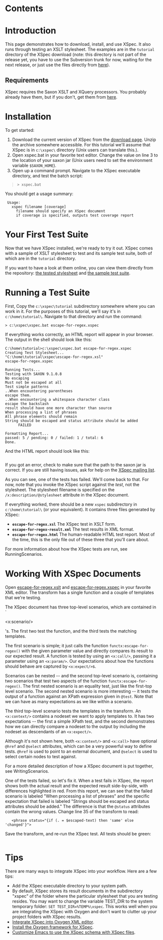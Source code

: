 # Contents #



# Introduction #
This page demonstrates how to download, install, and use XSpec.  It also runs through testing an XSLT stylesheet.  The examples are in the `tutorial` directory of the XSpec download (note: this directory is not part of the release yet, you have to use the Subversion trunk for now, waiting for the next release, or just use the files directly from [here](http://code.google.com/p/xspec/source/browse/trunk/tutorial)).

## Requirements ##
XSpec requires the Saxon XSLT and XQuery processors.  You probably already have them, but if you don't, get them from [here](http://saxon.sourceforge.net/).

# Installation #
To get started:

  1. Download the current version of XSpec from the [download page](http://code.google.com/p/xspec/downloads/list).  Unzip the archive somewhere accessible.  For this tutorial we'll assume that XSpec is in `c:\xspec\` directory (Unix users can translate this.).
  1. Open xspec.bat in your favorite text editor.  Change the value on line 3 to the location of your saxon jar (Unix users need to set the environment variable `$SAXON_HOME`).
  1. Open up a command prompt.  Navigate to the XSpec executable directory, and test the batch script:
> ` > xspec.bat `

You should get a usage summary:

```
 Usage:
   xspec filename [coverage]
     filename should specify an XSpec document
     if coverage is specified, outputs test coverage report
```

# Your First Test Suite #

Now that we have XSpec installed, we're ready to try it out.
XSpec comes with a sample of XSLT stylesheet to test and its
sample test suite, both of which are in the `tutorial` directory.

If you want to have a look at them online, you can view them
directly from the repository:
[the tested stylesheet](http://code.google.com/p/xspec/source/browse/trunk/tutorial/escape-for-regex.xslt) and
[the sample test suite](http://code.google.com/p/xspec/source/browse/trunk/tutorial/escape-for-regex.xspec).

# Running a Test Suite #

First, Copy the `c:\xspec\tutorial` subdirectory somewhere where you can work in it.  For the purposes of this tutorial, we'll say it's in `c:\home\tutorial\`.  Navigate to that directory and run the command:

```
> c:\xspec\xspec.bat escape-for-regex.xspec
```

If everything works correctly, an HTML report will appear in your browser.  The output in the shell should look like this:

```
C:\home\tutorial>c:\xspec\xspec.bat escape-for-regex.xspec
Creating Test Stylesheet...
"C:\home\tutorial\xspec\escape-for-regex.xsl"
escape-for-regex.xspec

Running Tests...
Testing with SAXON 9.1.0.8
No escaping
Must not be escaped at all
Test simple patterns
..When encountering parentheses
escape them.
..When encountering a whitespace character class
escape the backslash
result should have one more character than source
When processing a list of phrases
All phrase elements should remain
String should be escaped and status attribute should be added
      FAILED

Formatting Report...
passed: 5 / pending: 0 / failed: 1 / total: 6
Done.
```

And the HTML report should look like this:

> ![![](http://xspec.googlecode.com/svn/images/xsltreport-small.png)](http://xspec.googlecode.com/svn/images/xsltreport.png)

If you got an error, check to make sure that the path to the saxon jar is correct.  If you are still having issues, ask for help on the [XSpec mailing list](http://groups.google.com/group/xspec-users).

As you can see, one of the tests has failed.  We'll come back to that.  For now, note that you invoke the XSpec script against the _test_, not the stylesheet.  The stylesheet filename is specified on the `/x:description/@stylesheet` attribute in the XSpec document.

If everything worked, there should be a new `xspec` subdirectory in `c:\home\tutorial\` (or your equivalent).  It contains three files generated by XSpec:

  * **`escape-for-regex.xsl`**  The XSpec test in XSLT form.
  * **`escape-for-regex-result.xml`**  The test results in XML format.
  * **`escape-for-regex.html`**  The human-readable HTML test report.  Most of the time, this is the only file out of these three that you'll care about.

For more information about how the XSpec tests are run, see RunningScenarios.

# Working With XSpec Documents #

Open [escape-for-regex.xslt](http://code.google.com/p/xspec/source/browse/trunk/tutorial/escape-for-regex.xslt) and [escape-for-regex.xspec](http://code.google.com/p/xspec/source/browse/trunk/tutorial/escape-for-regex.xspec) in your favorite XML editor.  The transform has a single function and a couple of templates that we're testing.

The XSpec document has three top-level scenarios, which are contained in `

&lt;x:scenario/&gt;

's.  The first two test the function, and the third tests the matching templates.

The first scenario is simple; it just calls the function `functx:escape-for-regex()` with the given parameter value and directly compares its result to our expected result.  A function is tested by using an `<x:call/>`, passing it a parameter using an `<x:param/>`.  Our expectations about how the functions should behave are captured by `<x:expect/>`s.

Scenarios can be nested -- and the second top-level scenario is, containing two scenarios that test two aspects of the function `functx:escape-for-regex()`.  The first nested scenario is an equality test, just like the first-top level scenario.  The second nested scenario is more interesting -- it tests the output of a function against an XPath expression given in `@test`.  Note that we can have as many expectations as we like within a scenario.

The third top-level scenario tests the templates in the transform.  An `<x:context/>` contains a nodeset we want to apply templates to.  It has two expectations -- the first a simple XPath test, and the second demonstrates how we can directly compare a nodeset to the output by including the nodeset as descendants of an `<x:expect/>`.

Although it's not shown here, both `<x:context/>` and `<x:call>` have optional `@href` and `@select` attributes, which can be a very powerful way to define tests.  `@href` is used to point to an external document, and `@select` is used to select certain nodes to test against.

For a more detailed description of how a XSpec document is put together, see WritingScenarios.

One of the tests failed, so let's fix it.  When a test fails in XSpec, the report shows both the actual result and the expected result side-by-side, with differences highlighted in red.  From this report, we can see that the failed scenario is labeled "When processing a list of phrases" and the specific expectation that failed is labeled "Strings should be escaped and status attributes should be added."  The difference is that the `@status` attributes contain the wrong values.  Change line 35 of the transform to read:

```
   <phrase status="{if (. = $escaped-text) then 'same' else 'changed'}">
```

Save the transform, and re-run the XSpec test.  All tests should be green:

> ![![](http://xspec.googlecode.com/svn/images/xsltreport-pass-small.png)](http://xspec.googlecode.com/svn/images/xsltreport-pass.png)

# Tips #

There are many ways to integrate XSpec into your workflow.  Here are a few tips:

  * Add the XSpec executable directory to your system path.
  * By default, XSpec stores its result documents in the subdirectory "xspec" of the folder where the particular stylesheet that you are testing resides.  You may want to change the variable TEST\_DIR to the system temporary folder: `SET TEST_DIR=%TEMP%\xspec`.  This works well when you are integrating the XSpec with Oxygen and don't want to clutter up your project folders with XSpec results.
  * [Integrate XSpec into Oxygen XML editor](http://www.wordsinboxes.com/2008/12/getting-started-with-xspec.html).
  * [Install the Oxygen framework for XSpec](http://code.google.com/p/xspec/source/browse/trunk/editors/oxygen/README).
  * [Customize Emacs to use the XSpec schema with XSpec files](http://code.google.com/p/xspec/source/browse/trunk/editors/emacs/README).